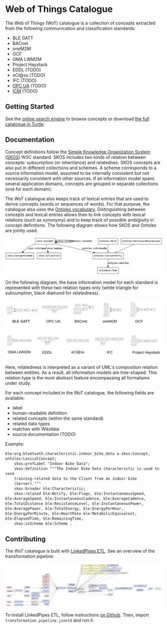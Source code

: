 # Web of Things Catalogue

The Web of Things (WoT) catalogue is a collection of concepts extracted
from the following communication and classification standards:
 - BLE GATT
 - BACnet
 - oneM2M
 - OCF
 - OMA LWM2M
 - Project Haystack
 - EDDL (TODO)
 - eCl@ss (TODO)
 - IFC (TODO)
 - [OPC UA](https://github.com/OPCFoundation/UA-Nodeset) (TODO)
 - [ICM](https://cimug.ucaiug.org/CIM%20Profiles/Forms/AllItems.aspx) (TODO)

## Getting Started

See the [online search engine](http://www.vcharpenay.link/wot-catalogue/) to browse concepts or download [the full catalogue in Turtle](wot-catalogue.ttl).

## Documentation

Concept definitions follow the
[Simple Knowledge Organization System (SKOS)](https://www.w3.org/TR/skos-reference/) W3C standard.
SKOS includes two kinds of relation between concepts: subsumption (or inheritance) and relatednes.
SKOS concepts are also put in different collections and schemes. A scheme corresponds to a source
information model, assumed to be internally consistent but not necessarily consistent with other
sources. If an information model spans several application domains, concepts are grouped in
separate collections (one for each domain).

The WoT catalogue also keeps track of lexical entries that are used to derive concepts (words or
sequences of words). For that purpose, the catalogue also uses the
[Ontolex vocabulary](https://www.w3.org/2016/05/ontolex/#lexical-entries). Distinguishing between
concepts and lexical entries allows then to link concepts with lexical relations (such as
synonymy) and to keep track of possible ambigiuity in concept definitions. The following diagram
shows how SKOS and Ontolex are jointly used.

![Concept model](concept-model.dot.png)

On the following diagram, the base information model for each standard is represented with these
two relation types only (white triangle for subsumption, black diamond for relatedness).

![Standard information models](info-models.png)

Here, relatedness is interpreted as a variant of UML's composition relation between entities.
As a result, all information models are tree-shaped. This relation type is the most abstract
feature encompassing all formalisms under study.

For each concept included in the WoT catalogue, the following fields are available:
 - label
 - human-readable definition
 - related concepts (within the same standard)
 - related data types
 - matches with Wikidata
 - source documentation (TODO)

Example:

```turtle
ble:org.bluetooth.characteristic.indoor_bike_data a skos:Concept, ontolex:LexicalConcept;
    skos:prefLabel "Indoor Bike Data";
    skos:definition """The Indoor Bike Data characteristic is used to send
    training-related data to the Client from an indoor bike
    (Server)."""
    skos:broader ble:Characteristic;
    skos:related ble:Notify, ble:Flags, ble:InstantaneousSpeed, ble:AverageSpeed, ble:InstantaneousCadence, ble:AverageCadence, ble:TotalDistance ble:ResistanceLevel, ble:InstantaneousPower, ble:AveragePower, ble:TotalEnergy, ble:EnergyPerHour, ble:EnergyPerMinute, ble:HeartRate ble:MetabolicEquivalent, ble:ElapsedTime, ble:RemainingTime;
    skos:inScheme ble:Scheme .
```

## Contributing

The WoT catalogue is built with [LinkedPipes ETL](https://etl.linkedpipes.com/).
See an overview of the transformation pipeline:

![LinkedPipes pipeline for the WoT catalogue](pipeline.png)

To install LinkedPipes ETL, follow instructions [on Github](https://github.com/linkedpipes/etl#installation-and-startup).
Then, import `transformation_pipeline.jsonld` and run it.